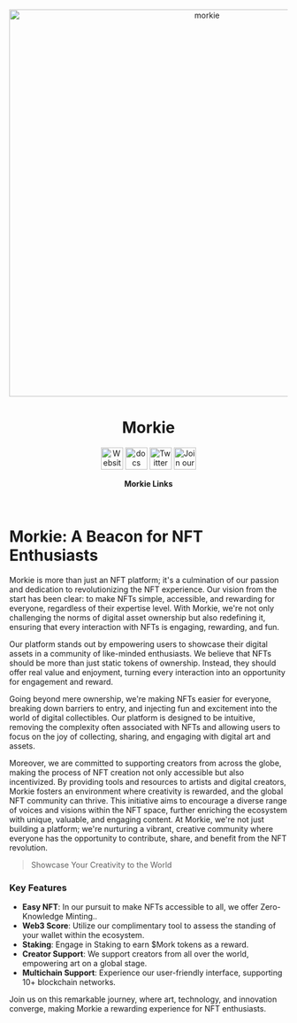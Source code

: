 <p align="center">
<br />
<a href="https://morkie.xyz/"><img src="https://i.ibb.co/7KC9SBS/750x250-Transparent-Logo.png" width="700" alt="morkie"/></a>
<br />
</p>
<h1 align="center">Morkie</h1>
<p align="center">
<a href="https://morkie.xyz/"><img src="https://img.icons8.com/color/48/000000/domain.png" width="40" height="40" alt="Website"/></a>
<a href="https://docs.morkie.xyz/"><img alt="docs" src="https://img.icons8.com/color/48/000000/document.png" width="40" height="40"/></a>
<a href="https://x.com/_morkie"><img alt="Twitter" src="https://img.icons8.com/color/48/000000/twitter.png" width="40" height="40"/></a>
<a href="https://discord.com/invite/morkie"><img alt="Join our Discord!" src="https://img.icons8.com/color/48/000000/discord-logo.png" width="40" height="40"/></a>
</p>
<p align="center"><strong>Morkie Links</strong></p>
<br />





# Morkie: A Beacon for NFT Enthusiasts

Morkie is more than just an NFT platform; it's a culmination of our passion and dedication to revolutionizing the NFT experience. Our vision from the start has been clear: to make NFTs simple, accessible, and rewarding for everyone, regardless of their expertise level. With Morkie, we're not only challenging the norms of digital asset ownership but also redefining it, ensuring that every interaction with NFTs is engaging, rewarding, and fun.

Our platform stands out by empowering users to showcase their digital assets in a community of like-minded enthusiasts. We believe that NFTs should be more than just static tokens of ownership. Instead, they should offer real value and enjoyment, turning every interaction into an opportunity for engagement and reward.

Going beyond mere ownership, we're making NFTs easier for everyone, breaking down barriers to entry, and injecting fun and excitement into the world of digital collectibles. Our platform is designed to be intuitive, removing the complexity often associated with NFTs and allowing users to focus on the joy of collecting, sharing, and engaging with digital art and assets.

Moreover, we are committed to supporting creators from across the globe, making the process of NFT creation not only accessible but also incentivized. By providing tools and resources to artists and digital creators, Morkie fosters an environment where creativity is rewarded, and the global NFT community can thrive. This initiative aims to encourage a diverse range of voices and visions within the NFT space, further enriching the ecosystem with unique, valuable, and engaging content. At Morkie, we're not just building a platform; we're nurturing a vibrant, creative community where everyone has the opportunity to contribute, share, and benefit from the NFT revolution.
 
 > Showcase Your Creativity to the World

### Key Features

- **Easy NFT**: In our pursuit to make NFTs accessible to all, we offer Zero-Knowledge Minting..
- **Web3 Score**: Utilize our complimentary tool to assess the standing of your wallet within the ecosystem.
- **Staking**: Engage in Staking to earn $Mork tokens as a reward.
- **Creator Support**: We support creators from all over the world, empowering art on a global stage.
- **Multichain Support**: Experience our user-friendly interface, supporting 10+ blockchain networks.

Join us on this remarkable journey, where art, technology, and innovation converge, making Morkie a rewarding experience for NFT enthusiasts.
